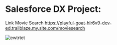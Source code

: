 

# Salesforce DX Project: 
Link Movie Search https://playful-goat-hlr6v9-dev-ed.trailblaze.my.site.com/moviesearch


![ewtrtet](https://github.com/DeiltonRodrigues1/moviesearch/assets/97299401/5216f5c9-a5d8-46f3-aa6a-0575d7eb7bf9)

